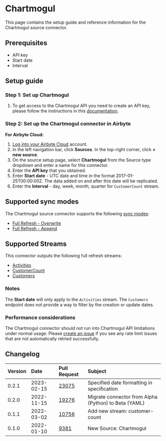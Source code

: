# Chartmogul
This page contains the setup guide and reference information for the Chartmogul source connector.

## Prerequisites
* API key
* Start date
* Interval

## Setup guide
### Step 1: Set up Chartmogul

1. To get access to the Chartmogul API you need to create an API key, please follow the instructions in this [documentation](https://help.chartmogul.com/hc/en-us/articles/4407796325906-Creating-and-Managing-API-keys#creating-an-api-key).

### Step 2: Set up the Chartmogul connector in Airbyte
**For Airbyte Cloud:**

1. [Log into your Airbyte Cloud](https://cloud.airbyte.io/workspaces) account.
2. In the left navigation bar, click **Sources**. In the top-right corner, click **+ new source**.
3. On the source setup page, select **Chartmogul** from the Source type dropdown and enter a name for this connector.
4. Enter the **API key** that you obtained.
5. Enter **Start date** - UTC date and time in the format 2017-01-25T00:00:00Z. The data added on and after this date will be replicated.
6. Enter the **Interval** - day, week, month, quarter for `CustomerCount` stream.

## Supported sync modes

The Chartmogul source connector supports the following [ sync modes](https://docs.airbyte.com/cloud/core-concepts#connection-sync-modes):

* [Full Refresh - Overwrite](https://docs.airbyte.com/understanding-airbyte/connections/full-refresh-overwrite)
* [Full Refresh - Append](https://docs.airbyte.com/understanding-airbyte/connections/full-refresh-append)

## Supported Streams

This connector outputs the following full refresh streams:

* [Activities](https://dev.chartmogul.com/reference/list-activities)
* [CustomerCount](https://dev.chartmogul.com/reference/retrieve-customer-count)
* [Customers](https://dev.chartmogul.com/reference/list-customers)

### Notes

The **Start date** will only apply to the `Activities` stream. The `Customers` endpoint does not provide a way to filter by the creation or update dates.

### Performance considerations

The Chartmogul connector should not run into Chartmogul API limitations under normal usage. Please [create an issue](https://github.com/airbytehq/airbyte/issues) if you see any rate limit issues that are not automatically retried successfully.

## Changelog

| Version | Date | Pull Request | Subject |
| :--- | :--- | :--- | :--- |
| 0.2.1 | 2023-02-15 | [23075](https://github.com/airbytehq/airbyte/pull/23075) | Specified date formatting in specification |
| 0.2.0 | 2022-11-15 | [19276](https://github.com/airbytehq/airbyte/pull/19276) | Migrate connector from Alpha (Python) to Beta (YAML) |
| 0.1.1 | 2022-03-02 | [10756](https://github.com/airbytehq/airbyte/pull/10756) | Add new stream: customer-count |
| 0.1.0 | 2022-01-10 | [9381](https://github.com/airbytehq/airbyte/pull/9381) | New Source: Chartmogul |
